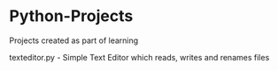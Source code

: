 # Python-Projects
Projects created as part of learning

texteditor.py - Simple Text Editor which reads, writes and renames files
